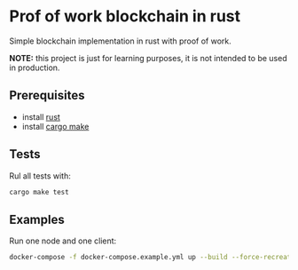 # Prof of work blockchain in rust

Simple blockchain implementation in rust with proof of work.

**NOTE:** this project is just for learning purposes, it is not intended to be used in production.

## Prerequisites

- install [rust](https://www.rust-lang.org/tools/install)
- install [cargo make](https://docs.rs/crate/cargo-make/latest)

## Tests

Rul all tests with:

```bash
cargo make test
```

## Examples

Run one node and one client:

```bash
docker-compose -f docker-compose.example.yml up --build --force-recreate --remove-orphans
```
